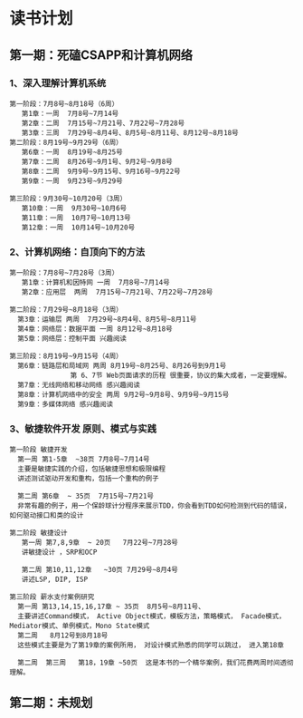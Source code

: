 # 读书计划
## 第一期：死磕CSAPP和计算机网络
### 1、深入理解计算机系统
    第一阶段：7月8号~8月18号（6周）
       第1章：一周  7月8号~7月14号
       第2章：二周  7月15号~7月21号、7月22号~7月28号
       第3章：三周  7月29号~8月4号、8月5号~8月11号、8月12号~8月18号
    第二阶段：8月19号~9月29号（6周）
       第6章：一周  8月19号~8月25号
       第7章：二周  8月26号~9月1号、9月2号~9月8号
       第8章：二周  9月9号~9月15号、9月16号~9月22号
       第9章：一周  9月23号~9月29号
       
    第三阶段：9月30号~10月20号（3周）
       第10章：一周  9月30号~10月6号
       第11章：一周  10月7号~10月13号
       第12章：一周  10月14号~10月20号

### 2、计算机网络：自顶向下的方法
    第一阶段：7月8号~7月28号（3周）
       第1章：计算机和因特网 一周  7月8号~7月14号
       第2章：应用层  两周  7月15号~7月21号、7月22号~7月28号

    第二阶段：7月29号~8月18号（3周）
      第3章：运输层 两周  7月29号~8月4号、8月5号~8月11号
      第4章：网络层：数据平面 一周 8月12号~8月18号
      第5章：网络层：控制平面 兴趣阅读
      
    第三阶段：8月19号~9月15号（4周）
      第6章：链路层和局域网 两周 8月19号~8月25号、8月26号到9月1号
                   第 6、7节 Web页面请求的历程 很重要，协议的集大成者，一定要理解。
      第7章：无线网络和移动网络 感兴趣阅读
      第8章：计算机网络中的安全 两周 9月2号~9月8号、9月9号~9月15号
      第9章：多媒体网络 感兴趣阅读 
      

### 3、敏捷软件开发 原则、模式与实践
    第一阶段 敏捷开发
      第一周 第1-5章  ~38页 7月8号~7月14号
      主要是敏捷实践的介绍，包括敏捷思想和极限编程
      讲述测试驱动开发和重构，包括一个重构的例子

      第二周 第6章  ~ 35页  7月15号~7月21号
      非常有趣的例子，用一个保龄球计分程序来展示TDD，你会看到TDD如何检测到代码的错误，如何驱动接口和类的设计

    第二阶段 敏捷设计
       第一周 第7,8,9章  ~ 20页   7月22号~7月28号
       讲敏捷设计 ，SRP和OCP

       第二周 第10,11,12章   ~30页 7月29号~8月4号
       讲述LSP, DIP, ISP

    第三阶段 薪水支付案例研究   
      第一周 第13,14,15,16,17章 ~ 35页  8月5号~8月11号、
      主要讲述Command模式， Active Object模式，模板方法，策略模式， Facade模式，Mediator模式、单例模式，Mono State模式
      第二周   8月12号到8月18号
      这些模式主要是为了第19章的案例所用， 对设计模式熟悉的同学可以跳过， 进入第18章

      第二周  第三周   第18，19章 ~50页  这是本书的一个精华案例，我们花费两周时间透彻理解。

## 第二期：未规划